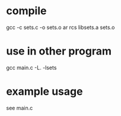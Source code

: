 # compile
gcc -c sets.c -o sets.o
ar rcs libsets.a sets.o

# use in other program
gcc main.c -L. -lsets

# example usage
see main.c
